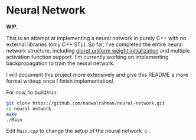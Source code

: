 # Neural Network

**WIP.**

This is an attempt at implementing a neural network in purely C++ with no external libraries (only C++ STL). So far, I've completed the entire neural network structure, including [glorot uniform weight initialization](https://www.tensorflow.org/api_docs/python/tf/keras/initializers/GlorotUniform) and multiple activation function support. I'm currently working on implementing backpropagation to train the neural network.

I will document this project more extensively and give this README a more formal writeup once I finish implementation!

For now, to build/run:

```bash
git clone https://github.com/naowalrahman/neural-network.git
cd neural-network
make
./Main
```

Edit `Main.cpp` to change the setup of the neural network :relaxed:.
